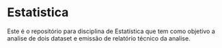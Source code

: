 # Estatistica
Este é o repositório para disciplina de Estatística que tem como objetivo a analise de dois dataset e emissão de relatório técnico da analise.
